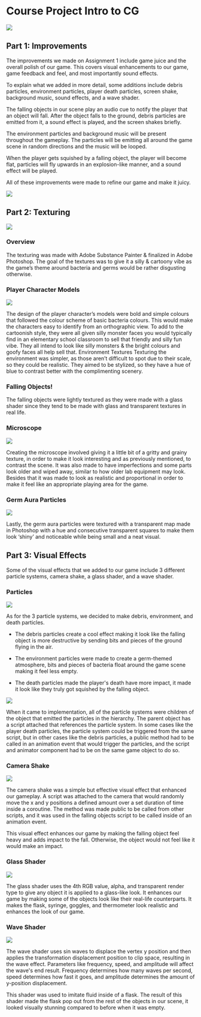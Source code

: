 # Course Project Intro to CG

![](germjam.png)

## Part 1: Improvements
The improvements we made on Assignment 1 include game juice and the overall polish of our game. This covers visual enhancements to our game, game feedback and feel, and most importantly sound effects.

To explain what we added in more detail, some additions include debris particles, environment particles, player death particles, screen shake, background music, sound effects, and a wave shader.

The falling objects in our scene play an audio cue to notify the player that an object will fall. After the object falls to the ground, debris particles are emitted from it, a sound effect is played, and the screen shakes briefly.

The environment particles and background music will be present throughout the gameplay. The particles will be emitting all around the game scene in random directions and the music will be looped.

When the player gets squished by a falling object, the player will become flat, particles will fly upwards in an explosion-like manner, and a sound effect will be played.

All of these improvements were made to refine our game and make it juicy.

![](die.gif)

## Part 2: Texturing

![](textures.gif)

### Overview
The texturing was made with Adobe Substance Painter & finalized in Adobe Photoshop. The goal of the textures was to give it a silly & cartoony vibe as the game’s theme around bacteria and germs would be rather disgusting otherwise.

### Player Character Models

![](MonesterTextures.png)

The design of the player character’s models were bold and simple colours that followed the colour scheme of basic bacteria colours. This would make the characters easy to identify from an orthographic view. To add to the cartoonish style, they were all given silly monster faces you would typically find in an elementary school classroom to sell that friendly and silly fun vibe. They all intend to look like silly monsters & the bright colours and goofy faces all help sell that.
Environment Textures
Texturing the environment was simpler, as those aren’t difficult to spot due to their scale, so they could be realistic. They aimed to be stylized, so they have a hue of blue to contrast better with the complimenting scenery.

### Falling Objects!

[](<glass object.png>)

The falling objects were lightly textured as they were made with a glass shader since they tend to be made with glass and transparent textures in real life.

### Microscope

![](MicroscopeBase2.png)

Creating the microscope involved giving it a little bit of a gritty and grainy texture, in order to make it look interesting and as previously mentioned, to contrast the scene. It was also made to have imperfections and some parts look older and wiped away, similar to how older lab equipment may look. Besides that it was made to look as realistic and proportional in order to make it feel like an appropriate playing area for the game.

### Germ Aura Particles

![](GermParticleBase.png)

Lastly, the germ aura particles were textured with a transparent map made in Photoshop with a hue and consecutive transparent squares to make them look ‘shiny’ and noticeable while being small and a neat visual.

## Part 3: Visual Effects

Some of the visual effects that we added to our game include 3 different particle systems, camera shake, a glass shader, and a wave shader.

### Particles

![](<germ particles.gif>)

As for the 3 particle systems, we decided to make debris, environment, and death particles.

- The debris particles create a cool effect making it look like the falling object is more destructive by sending bits and pieces of the ground flying in the air.

- The environment particles were made to create a germ-themed atmosphere, bits and pieces of bacteria float around the game scene making it feel less empty.

- The death particles made the player's death have more impact, it made it look like they truly got squished by the falling object.

![](smash.gif)

When it came to implementation, all of the particle systems were children of the object that emitted the particles in the hierarchy. The parent object has a script attached that references the particle system. In some cases like the player death particles, the particle system could be triggered from the same script, but in other cases like the debris particles, 
a public method had to be called in an animation event that would trigger the particles, and the script and animator component had to be on the same game object to do so.

### Camera Shake

![](<camera shake.gif>)

The camera shake was a simple but effective visual effect that enhanced our gameplay. A script was attached to the camera that would randomly move the x and y positions a defined amount over a set duration of time inside a coroutine. The method was made public to be called from other scripts, and it was used in the falling objects script to be called inside of an animation event.


This visual effect enhances our game by making the falling object feel heavy and adds impact to the fall. Otherwise, the object would not feel like it would make an impact.

### Glass Shader

![](<glass shader.png>)

The glass shader uses the 4th RGB value, alpha, and transparent render type to give any object it is applied to a glass-like look. It enhances our game by making some of the objects look like their real-life counterparts. It makes the flask, syringe, goggles, and thermometer look realistic and enhances the look of our game.

### Wave Shader

![](<flask fluid.gif>)

The wave shader uses sin waves to displace the vertex y position and then applies the transformation displacement position to clip space, resulting in the wave effect. Parameters like frequency, speed, and amplitude will affect the wave's end result. Frequency determines how many waves per second, speed determines how fast it goes, and amplitude determines the amount of y-position displacement.


This shader was used to imitate fluid inside of a flask. The result of this shader made the flask pop out from the rest of the objects in our scene, it looked visually stunning compared to before when it was empty.
